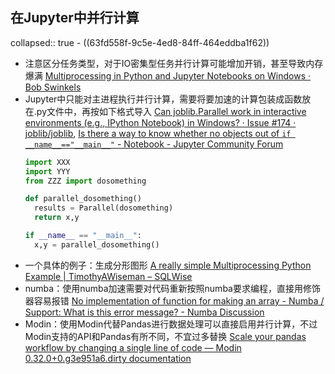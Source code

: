 ## 在Jupyter中并行计算
collapsed:: true
	- ((63fd558f-9c5e-4ed8-84ff-464eddba1f62))
- 注意区分任务类型，对于IO密集型任务并行计算可能增加开销，甚至导致内存爆满 [Multiprocessing in Python and Jupyter Notebooks on Windows · Bob Swinkels](https://bobswinkels.com/posts/multiprocessing-python-windows-jupyter/)
- Jupyter中只能对主进程执行并行计算，需要将要加速的计算包装成函数放在.py文件中，再按如下格式导入 [Can joblib.Parallel work in interactive environments (e.g., IPython Notebook) in Windows? · Issue #174 · joblib/joblib](https://github.com/joblib/joblib/issues/174), [Is there a way to know whether no objects out of `if __name__=="__main__"` - Notebook - Jupyter Community Forum](https://discourse.jupyter.org/t/is-there-a-way-to-know-whether-no-objects-out-of-if-name-main/7865)
  ```python
  import XXX
  import YYY
  from ZZZ import dosomething
  
  def parallel_dosomething()
  	results = Parallel(dosomething)
    return x,y
  
  if __name__ == "__main__":
  	x,y = parallel_dosomething()
  ```
- 一个具体的例子：生成分形图形 [A really simple Multiprocessing Python Example | TimothyAWiseman – SQLWise](https://timothyawiseman.wordpress.com/2012/12/21/a-really-simple-multiprocessing-python-example/)
- numba：使用numba加速需要对代码重新按照numba要求编程，直接用修饰器容易报错 [No implementation of function for making an array - Numba / Support: What is this error message? - Numba Discussion](https://numba.discourse.group/t/no-implementation-of-function-for-making-an-array/320)
- Modin：使用Modin代替Pandas进行数据处理可以直接启用并行计算，不过Modin支持的API和Pandas有所不同，不宜过多替换 [Scale your pandas workflow by changing a single line of code — Modin 0.32.0+0.g3e951a6.dirty documentation](https://modin.readthedocs.io/en/stable/index.html)